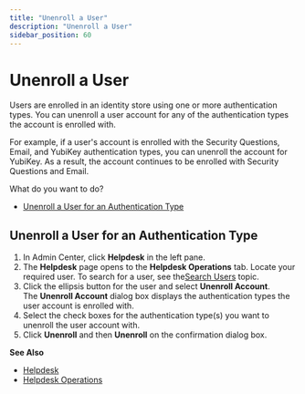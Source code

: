 ```yaml
---
title: "Unenroll a User"
description: "Unenroll a User"
sidebar_position: 60
---
```


# Unenroll a User

Users are enrolled in an identity store using one or more authentication types. You can unenroll a
user account for any of the authentication types the account is enrolled with.

For example, if a user's account is enrolled with the Security Questions, Email, and YubiKey
authentication types, you can unenroll the account for YubiKey. As a result, the account continues
to be enrolled with Security Questions and Email.

What do you want to do?

- [Unenroll a User for an Authentication Type](#unenroll-a-user-for-an-authentication-type)

## Unenroll a User for an Authentication Type

1. In Admin Center, click **Helpdesk** in the left pane.
2. The **Helpdesk** page opens to the **Helpdesk Operations** tab. Locate your required user. To
   search for a user, see
   the[Search Users](/docs/directorymanager/11.0/admincenter/helpdesk/operation/search.md)
   topic.
3. Click the ellipsis button for the user and select **Unenroll Account**.  
   The **Unenroll Account** dialog box displays the authentication types the user account is
   enrolled with.
4. Select the check boxes for the authentication type(s) you want to unenroll the user account with.
5. Click **Unenroll** and then **Unenroll** on the confirmation dialog box.

**See Also**

- [Helpdesk](/docs/directorymanager/11.0/admincenter/helpdesk/overview.md)
- [Helpdesk Operations](/docs/directorymanager/11.0/admincenter/helpdesk/operation/overview.md)
